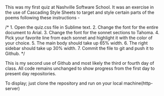 This was my first quiz at Nashville Software School. It was an exercise in the use of Cascading Style Sheets to target and style
certain parts of the poems following these instructions -

/* 1. Open the quiz.css file in Sublime text.
  2. Change the font for the entire document to Arial.
  3. Change the font for the sonnet sections to Tahoma.
  4. Pick your favorite line from each sonnet and highlight it with the color of your choice.
  5. The main body should take up 65% width.
  6. The right sidebar should take up 30% width.
  7. Commit the file to git and push it to Github. */
  
  This is my second use of Github and most likely the third or fourth day of class. All code remains unchanged to show progress
  from the first day to present day repositories.
  
  To display; just clone the repository and run on your local machine(http-server)
